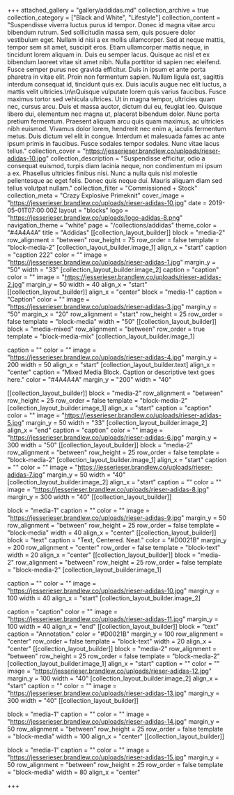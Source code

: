 +++
attached_gallery = "gallery/addidas.md"
collection_archive = true
collection_category = ["Black and White", "Lifestyle"]
collection_content = "Suspendisse viverra luctus purus id tempor. Donec id magna vitae arcu bibendum rutrum. Sed sollicitudin massa sem, quis posuere dolor vestibulum eget. Nullam id nisi a ex mollis ullamcorper. Sed at neque mattis, tempor sem sit amet, suscipit eros. Etiam ullamcorper mattis neque, in tincidunt lorem aliquam in. Duis eu semper lacus. Quisque ac nisl et ex bibendum laoreet vitae sit amet nibh. Nulla porttitor id sapien nec eleifend. Fusce semper purus nec gravida efficitur. Duis in ipsum et ante porta pharetra in vitae elit. Proin non fermentum sapien. Nullam ligula est, sagittis interdum consequat id, tincidunt quis ex. Duis iaculis augue nec elit luctus, a mattis velit ultricies.\n\nQuisque vulputate lorem quis varius faucibus. Fusce maximus tortor sed vehicula ultrices. Ut in magna tempor, ultricies quam nec, cursus arcu. Duis et massa auctor, dictum dui eu, feugiat leo. Quisque libero dui, elementum nec magna ut, placerat bibendum dolor. Nunc porta pretium fermentum. Praesent aliquam arcu quis quam maximus, ac ultricies nibh euismod. Vivamus dolor lorem, hendrerit nec enim a, iaculis fermentum metus. Duis dictum vel elit in congue. Interdum et malesuada fames ac ante ipsum primis in faucibus. Fusce sodales tempor sodales. Nunc vitae lacus tellus."
collection_cover = "https://jesserieser.brandlew.co/uploads/rieser-adidas-10.jpg"
collection_description = "Suspendisse efficitur, odio a consequat euismod, turpis diam lacinia neque, non condimentum mi ipsum a ex. Phasellus ultricies finibus nisi. Nunc a nulla quis nisl molestie pellentesque ac eget felis. Donec quis neque dui. Mauris aliquam diam sed tellus volutpat nullam."
collection_filter = "Commissioned + Stock"
collection_meta = "Crazy Explosive Primeknit"
cover_image = "https://jesserieser.brandlew.co/uploads/rieser-adidas-10.jpg"
date = 2019-05-01T07:00:00Z
layout = "blocks"
logo = "https://jesserieser.brandlew.co/uploads/logo-adidas-8.png"
navigation_theme = "white"
page = "/collections/addidas"
theme_color = "#4A4A4A"
title = "Addidas"
[[collection_layout_builder]]
block = "media-2"
row_alignment = "between"
row_height = 75
row_order = false
template = "block-media-2"
[collection_layout_builder.image_1]
align_x = "start"
caption = "caption 222"
color = ""
image = "https://jesserieser.brandlew.co/uploads/rieser-adidas-1.jpg"
margin_y = "50"
width = "33"
[collection_layout_builder.image_2]
caption = "caption"
color = ""
image = "https://jesserieser.brandlew.co/uploads/rieser-adidas-2.jpg"
margin_y = 50
width = 40
align_x = "start"
[[collection_layout_builder]]
align_x = "center"
block = "media-1"
caption = "Caption"
color = ""
image = "https://jesserieser.brandlew.co/uploads/rieser-adidas-3.jpg"
margin_y = "50"
margin_x = "20"
row_alignment = "start"
row_height = 25
row_order = false
template = "block-media"
width = "50"
[[collection_layout_builder]]
block = "media-mixed"
row_alignment = "between"
row_order = true
template = "block-media-mix"
[collection_layout_builder.image_1]

caption = ""
color = ""
image = "https://jesserieser.brandlew.co/uploads/rieser-adidas-4.jpg"
margin_y = 200
width = 50
align_x = "start"
[collection_layout_builder.text]
align_x = "center"
caption = "Mixed Media Block. Caption or descriptive text goes here."
color = "#4A4A4A"
margin_y = "200"
width = "40"

[[collection_layout_builder]]
block = "media-2"
row_alignment = "between"
row_height = 25
row_order = false
template = "block-media-2"
[collection_layout_builder.image_1]
align_x = "start"
caption = "caption"
color = ""
image = "https://jesserieser.brandlew.co/uploads/rieser-adidas-5.jpg"
margin_y = 50
width = "33"
[collection_layout_builder.image_2]
align_x = "end"
caption = "caption"
color = ""
image = "https://jesserieser.brandlew.co/uploads/rieser-adidas-6.jpg"
margin_y = 300
width = "50"
[[collection_layout_builder]]
block = "media-2"
row_alignment = "between"
row_height = 25
row_order = false
template = "block-media-2"
[collection_layout_builder.image_1]
align_x = "start"
caption = ""
color = ""
image = "https://jesserieser.brandlew.co/uploads/rieser-adidas-7.jpg"
margin_y = 50
width = "40"
[collection_layout_builder.image_2]
align_x = "start"
caption = ""
color = ""
image = "https://jesserieser.brandlew.co/uploads/rieser-adidas-8.jpg"
margin_y = 300
width = "40"
[[collection_layout_builder]]

block = "media-1"
caption = ""
color = ""
image = "https://jesserieser.brandlew.co/uploads/rieser-adidas-9.jpg"
margin_y = 50
row_alignment = "between"
row_height = 25
row_order = false
template = "block-media"
width = 40
align_x = "center"
[[collection_layout_builder]]
block = "text"
caption = "Text, Centered. Neat."
color = "#D0021B"
margin_y = 200
row_alignment = "center"
row_order = false
template = "block-text"
width = 20
align_x = "center"
[[collection_layout_builder]]
block = "media-2"
row_alignment = "between"
row_height = 25
row_order = false
template = "block-media-2"
[collection_layout_builder.image_1]

caption = ""
color = ""
image = "https://jesserieser.brandlew.co/uploads/rieser-adidas-10.jpg"
margin_y = 100
width = 40
align_x = "start"
[collection_layout_builder.image_2]

caption = "caption"
color = ""
image = "https://jesserieser.brandlew.co/uploads/rieser-adidas-11.jpg"
margin_y = 100
width = 40
align_x = "end"
[[collection_layout_builder]]
block = "text"
caption = "Annotation."
color = "#D0021B"
margin_y = 100
row_alignment = "center"
row_order = false
template = "block-text"
width = 20
align_x = "center"
[[collection_layout_builder]]
block = "media-2"
row_alignment = "between"
row_height = 25
row_order = false
template = "block-media-2"
[collection_layout_builder.image_1]
align_x = "start"
caption = ""
color = ""
image = "https://jesserieser.brandlew.co/uploads/rieser-adidas-12.jpg"
margin_y = 100
width = "40"
[collection_layout_builder.image_2]
align_x = "start"
caption = ""
color = ""
image = "https://jesserieser.brandlew.co/uploads/rieser-adidas-13.jpg"
margin_y = 300
width = "40"
[[collection_layout_builder]]

block = "media-1"
caption = ""
color = ""
image = "https://jesserieser.brandlew.co/uploads/rieser-adidas-14.jpg"
margin_y = 50
row_alignment = "between"
row_height = 25
row_order = false
template = "block-media"
width = 100
align_x = "center"
[[collection_layout_builder]]

block = "media-1"
caption = ""
color = ""
image = "https://jesserieser.brandlew.co/uploads/rieser-adidas-15.jpg"
margin_y = 50
row_alignment = "between"
row_height = 25
row_order = false
template = "block-media"
width = 80
align_x = "center"

+++

